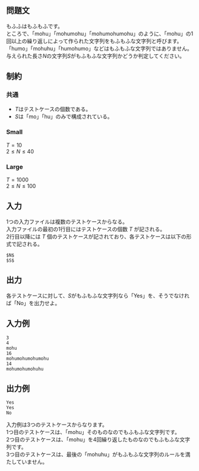 ## 問題文
もふふはもふもふです。  
ところで、「mohu」「mohumohu」「mohumohumohu」のように、「mohu」の1回以上の繰り返しによって作られた文字列をもふもふな文字列と呼びます。  
「humo」「mohuhu」「humohumo」などはもふもふな文字列ではありません。  
与えられた長さ$N$の文字列$S$がもふもふな文字列かどうか判定してください。  

## 制約
### 共通
- $T$はテストケースの個数である。  
- $S$は「mo」「hu」のみで構成されている。  
### Small
$T = 10$  
$2 \leq N \leq 40$  

### Large
$T = 1000$  
$2 \leq N \leq 100$  

## 入力
1つの入力ファイルは複数のテストケースからなる。  
入力ファイルの最初の1行目にはテストケースの個数 $T$ が記される。  
2行目以降には $T$ 個のテストケースが記されており、各テストケースは以下の形式で記される。  
```
$N$
$S$
```

## 出力
各テストケースに対して、$S$がもふもふな文字列なら「Yes」を、そうでなければ「No」を出力せよ。  

## 入力例
```
3
4
mohu
16
mohumohumohumohu
14
mohumohumohuhu
```

## 出力例
```
Yes
Yes
No
```
入力例は3つのテストケースからなります。  
1つ目のテストケースは、「mohu」そのものなのでもふもふな文字列です。  
2つ目のテストケースは、「mohu」を4回繰り返したものなのでもふもふな文字列です。  
3つ目のテストケースは、最後の「mohuhu」がもふもふな文字列のルールを満たしていません。  
